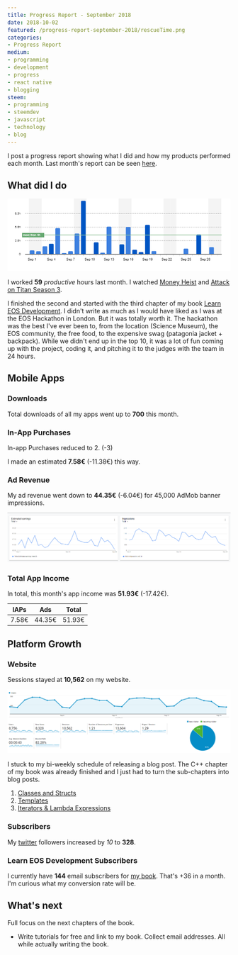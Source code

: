 ```yaml
---
title: Progress Report - September 2018
date: 2018-10-02
featured: /progress-report-september-2018/rescueTime.png
categories:
- Progress Report
medium:
- programming
- development
- progress
- react native
- blogging
steem:
- programming
- steemdev
- javascript
- technology
- blog
---
```



I post a progress report showing what I did and how my products performed each month.
Last month's report can be seen [here](/progress-report-august-2018).

## What did I do

![Productive Hours in September](./rescueTime.png)

I worked **59** _productive_ hours last month.
I watched [Money Heist](https://trakt.tv/shows/money-heist) and [Attack on Titan Season 3](https://trakt.tv/shows/attack-on-titan/seasons/3).

I finished the second and started with the third chapter of my book [Learn EOS Development](https://learneos.one).
I didn't write as much as I would have liked as I was at the EOS Hackathon in London.
But it was totally worth it.
The hackathon was the best I've ever been to, from the location (Science Museum), the EOS community, the free food, to the expensive swag (patagonia jacket + backpack).
While we didn't end up in the top 10, it was a lot of fun coming up with the project, coding it, and pitching it to the judges with the team in 24 hours.


## Mobile Apps

### Downloads

Total downloads of all my apps went up to **700** this month.

### In-App Purchases

In-app Purchases reduced to 2. (-3)

I made an estimated **7.58€** (-11.38€) this way.

### Ad Revenue

My ad revenue went down to **44.35€** (-6.04€) for 45,000 AdMob banner impressions.

![App Income AdMob](./admob-income.png)

### Total App Income

In total, this month's app income was **51.93€** (-17.42€).

IAPs | Ads | Total
--- | --- | ---
7.58€ | 44.35€ | 51.93€

## Platform Growth

### Website

Sessions stayed at **10,562** on my website.

![Website Traffic](./website-traffic.png)

I stuck to my bi-weekly schedule of releasing a blog post. The C++ chapter of my book was already finished and I just had to turn the sub-chapters into blog posts.

1. [Classes and Structs](/cpp-guide-for-eos-development-classes-and-structs/)
1. [Templates](/cpp-guide-for-eos-development-templates)
1. [Iterators & Lambda Expressions](/cpp-guide-for-eos-development-iterators-lambda-expressions)

### Subscribers

My [twitter](https://twitter.com/cmichelio) followers increased by _10_ to **328**.

### Learn EOS Development Subscribers

I currently have **144** email subscribers for [my book](https://learneos.one).
That's +36 in a month.
I'm curious what my conversion rate will be.

## What's next

Full focus on the next chapters of the book.

* Write tutorials for free and link to my book. Collect email addresses. All while actually writing the book.
